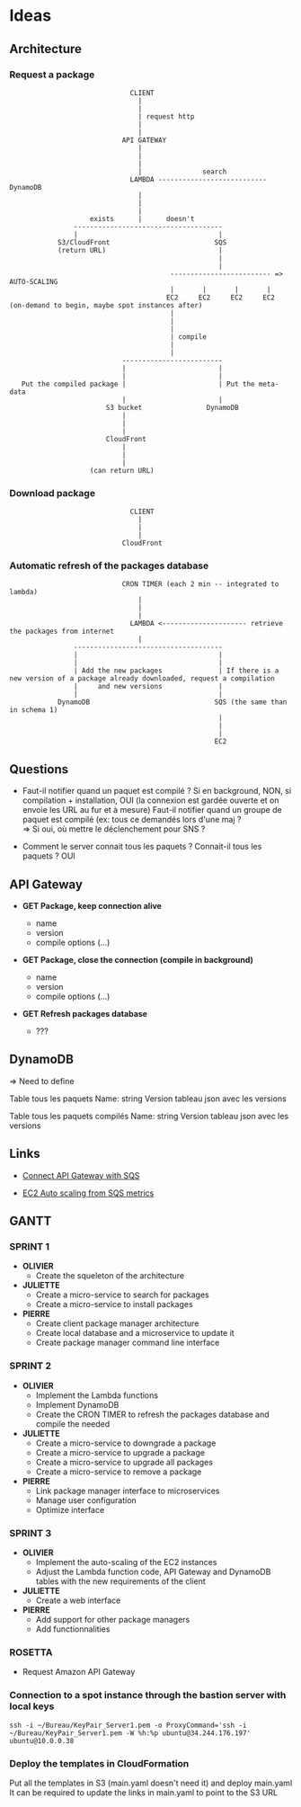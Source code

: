 # Ideas

## Architecture

### Request a package

                                  CLIENT
                                    |
                                    |
                                    | request http
                                    |
                                    |
                                API GATEWAY
                                    |
                                    |
                                    |
                                    |               search
                                  LAMBDA --------------------------- DynamoDB
                                    |
                                    |
                                    |
                        exists      |      doesn't
                    -------------------------------------
                    |                                   |
                S3/CloudFront                          SQS
                (return URL)                            |
                                                        |
                                                        |
                                            ------------------------- => AUTO-SCALING
                                            |       |       |       |
                                           EC2     EC2     EC2     EC2 (on-demand to begin, maybe spot instances after)
                                            |
                                            |
                                            |
                                            | compile
                                            |
                                            |
                                -------------------------
                                |                       |
                                |                       |
       Put the compiled package |                       | Put the meta-data
                                |                       |
                            S3 bucket                DynamoDB
                                |
                                |
                                |
                            CloudFront
                                |
                                |
                                |
                        (can return URL)




### Download package

                                  CLIENT
                                    |
                                    |
                                    |
                                CloudFront



### Automatic refresh of the packages database

                                CRON TIMER (each 2 min -- integrated to lambda)
                                    |
                                    |
                                    |
                                  LAMBDA <--------------------- retrieve the packages from internet
                                    |
                    -------------------------------------
                    |                                   |
                    |                                   |
                    | Add the new packages              | If there is a new version of a package already downloaded, request a compilation
                    |     and new versions              |
                    |                                   |
                DynamoDB                               SQS (the same than in schema 1)
                                                        |
                                                        |
                                                        |
                                                       EC2








## Questions

* Faut-il notifier quand un paquet est compilé ? Si en background, NON, si compilation + installation, OUI (la connexion est gardée ouverte et on envoie les URL au fur et à mesure)
    Faut-il notifier quand un groupe de paquet est compilé (ex: tous ce demandés lors d'une maj ?  
    => Si oui, où mettre le déclenchement pour SNS ?


* Comment le server connait tous les paquets ? Connait-il tous les paquets ? OUI


## API Gateway

* **GET Package, keep connection alive**
    * name
    * version
    * compile options (...)

* **GET Package, close the connection (compile in background)**
    * name
    * version
    * compile options (...)


* **GET Refresh packages database**
    * ???


## DynamoDB

=> Need to define

Table tous les paquets
Name: string
Version tableau json avec les versions



Table tous les paquets compilés
Name: string
Version tableau json avec les versions


## Links

* [Connect API Gateway with SQS](https://cloudhut.io/connect-aws-api-gateway-to-sqs-923cf312bf78)

* [EC2 Auto scaling from SQS metrics](https://docs.aws.amazon.com/autoscaling/ec2/userguide/as-using-sqs-queue.html)






## GANTT

### SPRINT 1
* **OLIVIER**
    * Create the squeleton of the architecture
* **JULIETTE**
    * Create a micro-service to search for packages
    * Create a micro-service to install packages
* **PIERRE**
    * Create client package manager architecture
    * Create local database and a microservice to update it
    * Create package manager command line interface

### SPRINT 2
* **OLIVIER** 
    * Implement the Lambda functions
    * Implement DynamoDB
    * Create the CRON TIMER to refresh the packages database and compile the needed
* **JULIETTE**
    * Create a micro-service to downgrade a package
    * Create a micro-service to upgrade a package
    * Create a micro-service to upgrade all packages
    * Create a micro-service to remove a package
* **PIERRE**
    * Link package manager interface to microservices
    * Manage user configuration
    * Optimize interface

### SPRINT 3
* **OLIVIER** 
    * Implement the auto-scaling of the EC2 instances
    * Adjust the Lambda function code, API Gateway and DynamoDB tables with the new requirements of the client
* **JULIETTE**
    * Create a web interface
* **PIERRE**
    * Add support for other package managers
    * Add functionnalities

### ROSETTA

* Request Amazon API Gateway


### Connection to a spot instance through the bastion server with local keys

```SHELL
ssh -i ~/Bureau/KeyPair_Server1.pem -o ProxyCommand='ssh -i ~/Bureau/KeyPair_Server1.pem -W %h:%p ubuntu@34.244.176.197' ubuntu@10.0.0.38
```

### Deploy the templates in CloudFormation

Put all the templates in S3 (main.yaml doesn't need it) and deploy main.yaml
It can be required to update the links in main.yaml to point to the S3 URL
